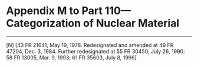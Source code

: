 # Appendix M to Part 110—Categorization of Nuclear Material 



---

[N] [43 FR 21641, May 19, 1978. Redesignated and amended at 49 FR 47204, Dec. 3, 1984. Further redesignated at 55 FR 30450, July 26, 1990; 58 FR 13005, Mar. 9, 1993; 61 FR 35603, July 8, 1996]







